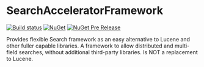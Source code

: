 # SearchAcceleratorFramework

[![Build status](https://ci.appveyor.com/api/projects/status/8msm6nhybep8xf2s/branch/master?svg=true)](https://ci.appveyor.com/project/brettveenstra/searchacceleratorframework/branch/master)
[![NuGet](https://img.shields.io/nuget/v/SearchAcceleratorFramework.svg)](https://www.nuget.org/packages/SearchAcceleratorFramework/)
[![NuGet Pre Release](https://img.shields.io/nuget/vpre/SearchAcceleratorFramework.svg)](https://www.nuget.org/packages/SearchAcceleratorFramework/)

Provides flexible Search framework as an easy alternative to Lucene and other fuller capable libraries.  A framework to allow distributed and multi-field searches, without additional third-party libraries.  Is NOT a replacement to Lucene.
